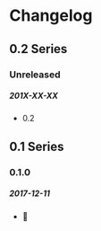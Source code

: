 # Changelog

## 0.2 Series

### Unreleased
##### 201X-XX-XX

- 0.2

## 0.1 Series

### 0.1.0
##### 2017-12-11

- 🗽
